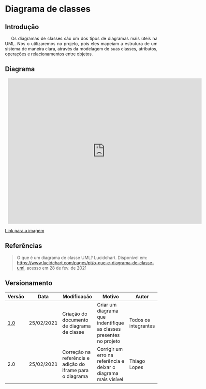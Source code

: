 # Diagrama de classes

## Introdução

<p style="text-indent: 20px; text-align: justify">
Os diagramas de classes são um dos tipos de diagramas mais úteis na UML. Nós o utilizaremos no projeto, pois eles mapeiam a estrutura de um sistema de maneira clara, através da modelagem de suas classes, atributos, operações e relacionamentos entre objetos.
</p>

## Diagrama

<div style="width: 640px; height: 480px; margin: 10px; position: relative;"><iframe allowfullscreen frameborder="0" style="width:640px; height:480px" src="https://lucid.app/documents/embeddedchart/93f8a4be-dce2-4876-8b27-88783b29637e" id="wLogO8Gx0bNC"></iframe></div>

<a href="https://drive.google.com/file/d/1Eo1pcQ4aFlpviyRvsF1M0vWQN2ekdF6b/view?usp=sharing" target="_blank" rel="noopener">Link para a imagem</a>

## Referências

> O que é um diagrama de classe UML? Lucidchart. Disponível em: https://www.lucidchart.com/pages/pt/o-que-e-diagrama-de-classe-uml, acesso em 28 de fev. de 2021

## Versionamento

| Versão | Data       | Modificação               | Motivo | Autor         |
| ------ | ---------- | ------------------------- | ------ | ------------- |
|  [1.0](../../../versoes/diagrama_classe/1.0.md)  | 25/02/2021 | Criação do documento de diagrama de classe | Criar um diagrama que indentifique as classes presentes no projeto | Todos os integrantes |
|  2.0  | 25/02/2021 | Correção na referência e adição do iframe para o diagrama | Corrigir um erro na referência e deixar o diagrama mais visível | Thiago Lopes |